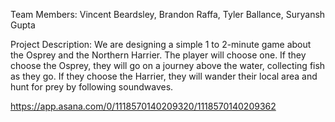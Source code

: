 Team Members: Vincent Beardsley, Brandon Raffa, Tyler Ballance, Suryansh Gupta

Project Description:
We are designing a simple 1 to 2-minute game about the Osprey and the Northern Harrier.
The player will choose one.
If they choose the Osprey, they will go on a journey above the water, collecting fish as they go.
If they choose the Harrier, they will wander their local area and hunt for prey by following soundwaves.

https://app.asana.com/0/1118570140209320/1118570140209362
